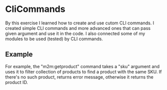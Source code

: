 # CliCommands
By this exercise I learned how to create and use cutom CLI commands.
I created simple CLI commands and more advanced ones that can pass given argument and use it in the code.
I also connected some of my modules to be used (tested) by CLI commands.

## Example
For example, the "m2m:getproduct" command takes a "sku" argument and uses it to filter collection of products to find a product with the same SKU. 
If there's no such product, returns error message, otherwise it returns the product ID.